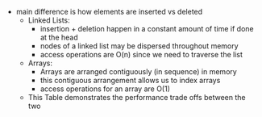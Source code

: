 -   main difference is how elements are inserted vs deleted
    -   Linked Lists:
        -   insertion + deletion happen in a constant amount of time if done at the head
        -   nodes of a linked list may be dispersed throughout memory
        -   access operations are O(n) since we need to traverse the list
    -   Arrays:
        -   Arrays are arranged contiguously (in sequence) in memory
        -   this contiguous arrangement allows us to index arrays
        -   access operations for an array are O(1)
    -   This Table demonstrates the performance trade offs between the two
